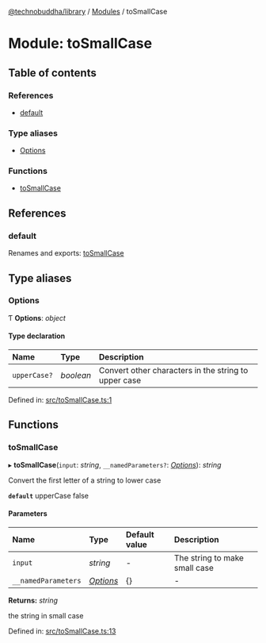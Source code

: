[@technobuddha/library](../../README.md) / [Modules](../Modules.md) / toSmallCase

# Module: toSmallCase

## Table of contents

### References

- [default](tosmallcase.md#default)

### Type aliases

- [Options](tosmallcase.md#options)

### Functions

- [toSmallCase](tosmallcase.md#tosmallcase)

## References

### default

Renames and exports: [toSmallCase](tosmallcase.md#tosmallcase)

## Type aliases

### Options

Ƭ **Options**: *object*

#### Type declaration

| Name | Type | Description |
| :------ | :------ | :------ |
| `upperCase?` | *boolean* | Convert other characters in the string to upper case |

Defined in: [src/toSmallCase.ts:1](https://github.com/technobuddha/hill.software/blob/65b5e5d/packages/library/src/toSmallCase.ts#L1)

## Functions

### toSmallCase

▸ **toSmallCase**(`input`: *string*, `__namedParameters?`: [*Options*](tosmallcase.md#options)): *string*

Convert the first letter of a string to lower case

**`default`** upperCase false

#### Parameters

| Name | Type | Default value | Description |
| :------ | :------ | :------ | :------ |
| `input` | *string* | - | The string to make small case |
| `__namedParameters` | [*Options*](tosmallcase.md#options) | {} | - |

**Returns:** *string*

the string in small case

Defined in: [src/toSmallCase.ts:13](https://github.com/technobuddha/hill.software/blob/65b5e5d/packages/library/src/toSmallCase.ts#L13)
